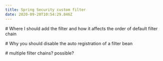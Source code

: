 ```yaml
---
title: Spring Security custom filter
date: 2020-09-20T10:54:29.846Z
---
```

\# Where I should add the filter and how it affects the order of default filter chain

\# Why you should disable the auto registration of a filter bean

\# multiple filter chains? possible?